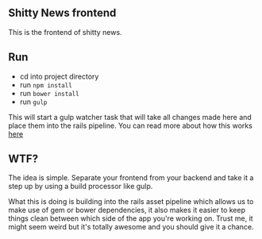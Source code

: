 ## Shitty News frontend
This is the frontend of shitty news.

## Run
- cd into project directory
- run `npm install`
- run `bower install`
- run `gulp`

This will start a gulp watcher task that will take all changes made here and place them into the rails pipeline. You can read more about how this works [here](https://github.com/DrewDahlman/gulpRails)

## WTF?
The idea is simple. 
Separate your frontend from your backend and take it a step up by using a build processor like gulp. 

What this is doing is building into the rails asset pipeline which allows us to make use of gem or bower dependencies, it also makes it easier to keep things clean between which side of the app you're working on. Trust me, it might seem weird but it's totally awesome and you should give it a chance.